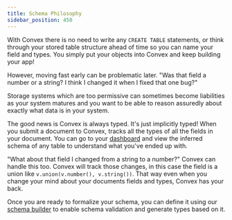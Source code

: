 ```yaml
---
title: Schema Philosophy
sidebar_position: 450
---
```


With Convex there is no need to write any `CREATE TABLE` statements, or think
through your stored table structure ahead of time so you can name your field and
types. You simply put your objects into Convex and keep building your app!

However, moving fast early can be problematic later. "Was that field a number or
a string? I think I changed it when I fixed that one bug?"

Storage systems which are too permissive can sometimes become liabilities as
your system matures and you want to be able to reason assuredly about exactly
what data is in your system.

The good news is Convex is always typed. It's just implicitly typed! When you
submit a document to Convex, tracks all the types of all the fields in your
document. You can go to your [dashboard](/docs/dashboard.md) and view the
inferred schema of any table to understand what you've ended up with.

"What about that field I changed from a string to a number?" Convex can handle
this too. Convex will track those changes, in this case the field is a union
like `v.union(v.number(), v.string())`. That way even when you change your mind
about your documents fields and types, Convex has your back.

Once you are ready to formalize your schema, you can define it using our
[schema builder](/docs/database/schemas.mdx) to enable schema validation and
generate types based on it.
